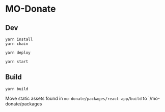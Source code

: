 # MO-Donate


## Dev 

```
yarn install
yarn chain
```

```
yarn deploy
```

```
yarn start
```

## Build
```
yarn build
```

Move  static assets found in `mo-donate/packages/react-app/build` to `/mo-donate/packages
